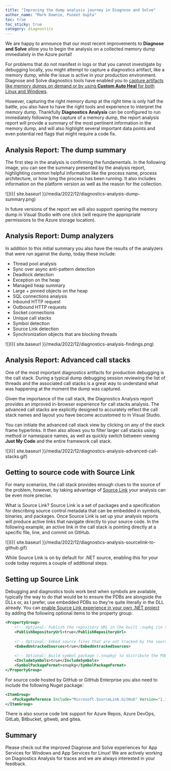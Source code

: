 ```yaml
---
title: "Improving the dump analysis journey in Diagnose and Solve"
author_name: "Mark Downie, Puneet Gupta"
toc: true
toc_sticky: true
category: diagnostics
---
```


We are happy to announce that our most recent improvements to **Diagnose and Solve** allow you to begin the analysis on a collected memory dump immediately in the Azure portal!

For problems that do not manifest in logs or that you cannot investigate by debugging locally, you might attempt to capture a diagnostics artifact, like a memory dump, while the issue is active in your production environment. Diagnose and Solve diagnostics tools have enabled you to [capture artifacts like memory dumps on demand or by using **Custom Auto Heal** for both Linux and Windows](https://azure.github.io/AppService/2021/11/01/Diagnostic-Tools-for-ASP-NET-Core-Linux-apps-are-now-publicly-available.html).

However, capturing the right memory dump at the right time is only half the battle, you also have to have the right tools and experience to interpret the memory dump. Thankfully **Diagnostics Analysis** can be configured to run immediately following the capture of a memory dump, the report analysis report will provide a summary of the most pertinent information in the memory dump, and will also highlight several important data points and even potential red flags that might require a code fix.

## Analysis Report: The dump summary

The first step in the analysis is confirming the fundamentals. In the following image, you can see the summary presented by the analysis report, highlighting common helpful information like the process name, process architecture, or how long the process has been running. It also includes information on the platform version as well as the reason for the collection.

![]({{ site.baseurl }}/media/2022/12/diagnostics-analysis-dump-summary.png)

In future versions of the report we will also support opening the memory dump in Visual Studio with one click (will require the appropriate permissions to the Azure storage location).

## Analysis Report: Dump analyzers

In addition to this initial summary you also have the results of the analyzers that were run against the dump, today these include:

- Thread pool analysis
- Sync over async anti-pattern detection
- Deadlock detection
- Exception on the heap
- Managed heap summary
- Large + pinned objects on the heap
- SQL connections analysis
- Inbound HTTP request
- Outbound HTTP requests
- Socket connections
- Unique call stacks
- Symbol detection
- Source Link detection
- Synchronization objects that are blocking threads

![]({{ site.baseurl }}/media/2022/12/diagnostics-analysis-findings.png)

## Analysis Report: Advanced call stacks

One of the most important diagnostics artifacts for production debugging is the call stack. During a typical dump debugging session reviewing the list of threads and the associated call stacks is a great way to understand what was happening at the moment the dump was captured.

Given the importance of the call stack, the Diagnostics Analysis report provides an improved in-browser experience for call stacks analysis. The advanced call stacks are explicitly designed to accurately reflect the call stack names and layout you have become accustomed to in Visual Studio.

You can initiate the advanced call stack view by clicking on any of the stack frame hyperlinks. It then also allows you to filter larger call stacks using method or namespace names, as well as quickly switch between viewing **Just My Code** and the entire framework call stack.

![]({{ site.baseurl }}/media/2022/12/diagnostics-analysis-advanced-call-stacks.gif)

## Getting to source code with Source Link

For many scenarios, the call stack provides enough clues to the source of the problem, however, by taking advantage of [Source Link](https://github.com/dotnet/sourcelink/blob/main/README.md) your analysis can be even more precise.

What is Source Link? Source Link is a set of packages and a specification for describing source control metadata that can be embedded in symbols, binaries, and packages. Once Source Link is set up your analysis reports will produce active links that navigate directly to your source code. In the following example, an active link in the call stack is pointing directly at a specific file, line, and commit on GitHub.

![]({{ site.baseurl }}/media/2022/12/diagnostics-analysis-sourcelink-to-github.gif)

While Source Link is on by default for .NET source, enabling this for your code today requires a couple of additional steps.

## Setting up Source Link

Debugging and diagnostics tools work best when symbols are available, typically the way to do that would be to ensure the PDBs are alongside the DLLs or, as I prefer, use embedded PDBs so they're quite literally in the DLL already. You can [enable Source Link experience in your own .NET project](https://github.com/dotnet/sourcelink/blob/main/README.md#using-source-link-in-net-projects) by adding the following optional items to the property group:

```xml
<PropertyGroup>
    <!-- Optional: Publish the repository URL in the built .nupkg (in the NuSpec <Repository> element) -->
    <PublishRepositoryUrl>true</PublishRepositoryUrl>
 
    <!-- Optional: Embed source files that are not tracked by the source control manager in the PDB -->
    <EmbedUntrackedSources>true</EmbedUntrackedSources>
  
    <!-- Optional: Build symbol package (.snupkg) to distribute the PDB containing Source Link -->
    <IncludeSymbols>true</IncludeSymbols>
    <SymbolPackageFormat>snupkg</SymbolPackageFormat>
</PropertyGroup>
```

For source code hosted by GitHub or GitHub Enterprise you also need to include the following Nuget package:

```xml
<ItemGroup>
   <PackageReference Include="Microsoft.SourceLink.GitHub" Version="1.1.1" PrivateAssets="All"/>
</ItemGroup>
```

There is also source code link support for Azure Repos, Azure DevOps, GitLab, Bitbucket, gitweb, and gitea.

## Summary

Please check out the improved Diagnose and Solve experiences for App Services for Windows and App Services for Linux! We are actively working on Diagnostics Analysis for traces and we are always interested in your feedback.

